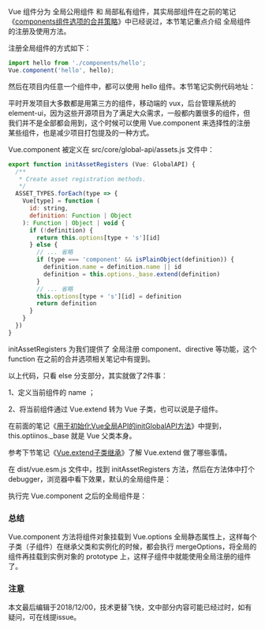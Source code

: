 Vue 组件分为 全局公用组件 和 局部私有组件，其实局部组件在之前的笔记《[components组件选项的合并策略](https://github.com/zymfe/into-vue/blob/master/doc/03%E3%80%81%E4%BB%8Enew%20Vue%E5%BC%80%E5%A7%8B%E5%88%86%E6%9E%90Vue%E5%AE%9E%E4%BE%8B%E5%8C%96%E7%9A%84%E8%BF%87%E7%A8%8B/07.1%E3%80%81components%E7%BB%84%E4%BB%B6%E9%80%89%E9%A1%B9%E7%9A%84%E5%90%88%E5%B9%B6%E7%AD%96%E7%95%A5.md)》中已经说过，本节笔记重点介绍 全局组件的注册及使用方法。

注册全局组件的方式如下：

``` JavaScript
import hello from './components/hello';
Vue.component('hello', hello);
```

然后在项目内任意一个组件中，都可以使用 hello 组件。本节笔记实例代码地址：

平时开发项目大多数都是用第三方的组件，移动端的 vux，后台管理系统的 element-ui，因为这些开源项目为了满足大众需求，一般都内置很多的组件，但我们并不是全部都会用到，这个时候可以使用 Vue.component 来选择性的注册某些组件，也是减少项目打包提及的一种方式。

Vue.component 被定义在 src/core/global-api/assets.js 文件中：

``` javascript
export function initAssetRegisters (Vue: GlobalAPI) {
  /**
   * Create asset registration methods.
   */
  ASSET_TYPES.forEach(type => {
    Vue[type] = function (
      id: string,
      definition: Function | Object
    ): Function | Object | void {
      if (!definition) {
        return this.options[type + 's'][id]
      } else {
        // ... 省略
        if (type === 'component' && isPlainObject(definition)) {
          definition.name = definition.name || id
          definition = this.options._base.extend(definition)
        }
        // ... 省略
        this.options[type + 's'][id] = definition
        return definition
      }
    }
  })
}
```

initAssetRegisters 为我们提供了 全局注册 component、directive 等功能，这个 function 在之前的合并选项相关笔记中有提到。

以上代码，只看 else 分支部分，其实就做了2件事：

1、定义当前组件的 name ；

2、将当前组件通过 Vue.extend 转为 Vue 子类，也可以说是子组件。

在前面的笔记《[用于初始化Vue全局API的initGlobalAPI方法](https://github.com/zymfe/into-vue/blob/master/doc/02%E3%80%81Vue%E6%9E%84%E9%80%A0%E5%87%BD%E6%95%B0/03%E3%80%81%E7%94%A8%E4%BA%8E%E5%88%9D%E5%A7%8B%E5%8C%96Vue%E5%85%A8%E5%B1%80API%E7%9A%84initGlobalAPI%E6%96%B9%E6%B3%95.md)》中提到，this.optiinos._base 就是 Vue 父类本身。

参考下节笔记《[Vue.extend子类继承]()》了解 Vue.extend 做了哪些事情。

在 dist/vue.esm.js 文件中，找到 initAssetRegisters 方法，然后在方法体中打个 debugger，浏览器中看下效果，默认的全局组件是：



执行完 Vue.component 之后的全局组件是：



### 总结

Vue.component 方法将组件对象挂载到 Vue.options 全局静态属性上，这样每个子类（子组件）在继承父类和实例化的时候，都会执行 mergeOptions，将全局的组件再挂载到实例对象的 prototype 上，这样子组件中就能使用全局注册的组件了。

### 注意
本文最后编辑于2018/12/00，技术更替飞快，文中部分内容可能已经过时，如有疑问，可在线提issue。